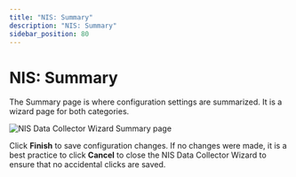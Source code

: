 ```yaml
---
title: "NIS: Summary"
description: "NIS: Summary"
sidebar_position: 80
---
```


# NIS: Summary

The Summary page is where configuration settings are summarized. It is a wizard page for both
categories.

![NIS Data Collector Wizard Summary page](/img/product_docs/accessanalyzer/11.6/admin/datacollector/nis/summary.webp)

Click **Finish** to save configuration changes. If no changes were made, it is a best practice to
click **Cancel** to close the NIS Data Collector Wizard to ensure that no accidental clicks are
saved.
